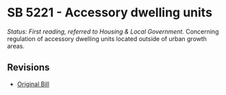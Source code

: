 # SB 5221 - Accessory dwelling units
*Status: First reading, referred to Housing & Local Government.*
Concerning regulation of accessory dwelling units located outside of urban growth areas.

## Revisions
* [Original Bill](1/)